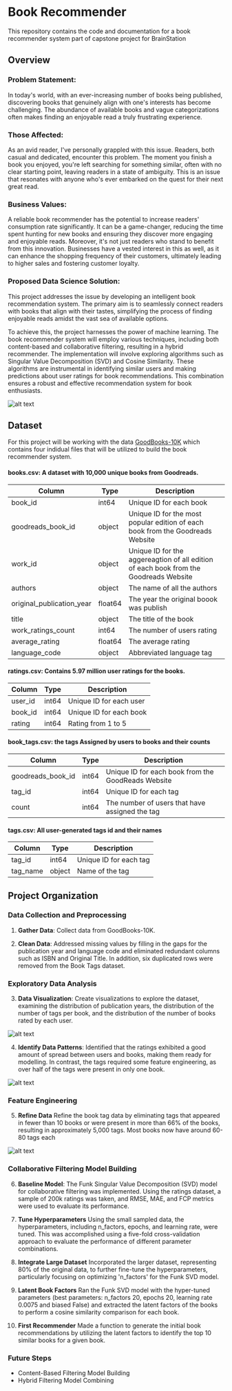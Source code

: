 # Book Recommender

This repository contains the code and documentation for a book recommender system part of capstone project for BrainStation


## Overview

### Problem Statement:

In today's world, with an ever-increasing number of books being published, discovering books that genuinely align with one's interests has become challenging. The abundance of available books and vague categorizations often makes finding an enjoyable read a truly frustrating experience.

### Those Affected:
As an avid reader, I've personally grappled with this issue. Readers, both casual and dedicated, encounter this problem. The moment you finish a book you enjoyed, you're left searching for something similar, often with no clear starting point, leaving readers in a state of ambiguity. This is an issue that resonates with anyone who's ever embarked on the quest for their next great read.


### Business Values:

A reliable book recommender has the potential to increase readers' consumption rate significantly. It can be a game-changer, reducing the time spent hunting for new books and ensuring they discover more engaging and enjoyable reads. Moreover, it's not just readers who stand to benefit from this innovation. Businesses have a vested interest in this as well, as it can enhance the shopping frequency of their customers, ultimately leading to higher sales and fostering customer loyalty.

### Proposed Data Science Solution:

This project addresses the issue by developing an intelligent book recommendation system. The primary aim is to seamlessly connect readers with books that align with their tastes, simplifying the process of finding enjoyable reads amidst the vast sea of available options.

To achieve this, the project harnesses the power of machine learning. The book recommender system will employ various techniques, including both content-based and collaborative filtering, resulting in a hybrid recommender. The implementation will involve exploring algorithms such as Singular Value Decomposition (SVD) and Cosine Similarity. These algorithms are instrumental in identifying similar users and making predictions about user ratings for book recommendations. This combination ensures a robust and effective recommendation system for book enthusiasts.

![alt text](https://github.com/CamelSal/BookRecommender/blob/main/images/image1.png?raw=true)

## Dataset

For this project will be working with the data [GoodBooks-10K](https://github.com/zygmuntz/goodbooks-10k) which contains four indidual files that will be utilized to build the book recommender system.

#### books.csv: A dataset with 10,000 unique books from Goodreads.

| Column     | Type    | Description    |
|-------------------|-------------------|-------------------|
| book_id   | int64  | Unique ID for each book  |
| goodreads_book_id	   | object  | Unique ID for the most popular edition of each book from the Goodreads Website |
| work_id	   | object  | Unique ID for the aggereagtion of all edition of each book from the Goodreads Website |
| authors	   | object  | The name of all the authors |
| original_publication_year   | float64  | The year the original boook was publish   |
| title   | object | The title of the book  |
| work_ratings_count   | int64  | The number of users rating |
| average_rating   | float64  | The average rating  |
| language_code  | object | Abbreviated language tag  |


#### ratings.csv: Contains 5.97 million user ratings for the books.

| Column     | Type    | Description    |
|-------------------|-------------------|-------------------|
| user_id   | int64  | Unique ID for each user  |
| book_id	   | int64  | Unique ID for each book |
| rating   | int64  | Rating from 1 to 5  |


#### book_tags.csv: the tags Assigned by users to books and their counts

| Column     | Type    | Description    |
|-------------------|-------------------|-------------------|
| goodreads_book_id  | int64  | Unique ID for each book from the GoodReads Website |
| tag_id  | int64 | Unique ID for each tag  |
| count   | int64  | The number of users that have assigned the tag  |

#### tags.csv: All user-generated tags id and their names

| Column     | Type    | Description    |
|-------------------|-------------------|-------------------|
| tag_id   | int64  | Unique ID for each tag   |
| tag_name  | object  | Name of the tag  |



## Project Organization

### Data Collection and Preprocessing
1. **Gather Data**: Collect data from GoodBooks-10K. 

2. **Clean Data**: Addressed missing values by filling in the gaps for the publication year and language code and eliminated redundant columns such as ISBN and Original Title. In addition, six duplicated rows were removed from the Book Tags dataset.


### Exploratory Data Analysis

3. **Data Visualization**: Create visualizations to explore the dataset, examining the distribution of publication years, the distribution of the number of tags per book, and the distribution of the number of books rated by each user.

![alt text](https://github.com/CamelSal/BookRecommender/blob/main/images/ratings_dis.png?raw=true)

4. **Identify Data Patterns**: Identified that the ratings exhibited a good amount of spread between users and books, making them ready for modelling. In contrast, the tags required some feature engineering, as over half of the tags were present in only one book.

![alt text](https://github.com/CamelSal/BookRecommender/blob/main/images/books_dis.png?raw=true)

### Feature Engineering

5. **Refine Data** Refine the book tag data by eliminating tags that appeared in fewer than 10 books or were present in more than 66% of the books, resulting in approximately 5,000 tags. Most books now have around 60-80 tags each

![alt text](https://github.com/CamelSal/BookRecommender/blob/main/images/num_tags.png?raw=true)

###  Collaborative Filtering Model Building

6. **Baseline Model**: The Funk Singular Value Decomposition (SVD) model for collaborative filtering was implemented. Using the ratings dataset, a sample of 200k ratings was taken, and RMSE, MAE, and FCP metrics were used to evaluate its performance.

7. **Tune Hyperparameters** Using the small sampled data, the hyperparameters, including n_factors, epochs, and learning rate, were tuned. This was accomplished using a five-fold cross-validation approach to evaluate the performance of different parameter combinations.

8. **Integrate Large Dataset** Incorporated the larger dataset, representing 80% of the original data, to further fine-tune the hyperparameters, particularly focusing on optimizing 'n_factors' for the Funk SVD model.

9. **Latent Book Factors** Ran the Funk SVD model with the hyper-tuned parameters (best parameters: n_factors 20, epochs 20, learning rate 0.0075 and biased False) and extracted the latent factors of the books to perform a cosine similarity comparison for each book.

10. **First Recommender** Made a function to generate the initial book recommendations by utilizing the latent factors to identify the top 10 similar books for a given book.


### Future Steps
- Content-Based Filtering Model Building
- Hybrid Filtering Model Combining

